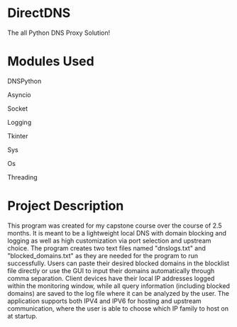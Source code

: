 # DirectDNS
The all Python DNS Proxy Solution!

# Modules Used
DNSPython

Asyncio

Socket

Logging

Tkinter

Sys

Os

Threading

# Project Description
This program was created for my capstone course over the course of 2.5 months. It is meant to be a lightweight local DNS with domain blocking and logging as well as high customization via port selection and upstream choice. The program creates two text files named "dnslogs.txt" and "blocked_domains.txt" as they are needed for the program to run successfully. Users can paste their desired blocked domains in the blocklist file directly or use the GUI to input their domains automatically through comma separation. Client devices have their local IP addresses logged within the monitoring window, while all query information (including blocked domains) are saved to the log file where it can be analyzed by the user. The application supports both IPV4 and IPV6 for hosting and upstream communication, where the user is able to choose which IP family to host on at startup.
